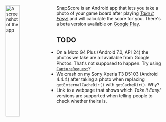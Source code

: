 <img src="/../media/screenshot-sony-xperia-t3.png?raw=true"
     title="A screenshot of the app" width="30%" align="left" hspace="10">

SnapScore is an Android app that lets you take a photo of your game board after playing
[*Take it Easy!*][1] and will calculate the score for you.  There's a beta version
available on [Google Play][2].

## TODO

*   On a Moto G4 Plus (Android 7.0, API 24) the photos we take are all available from
    Google Photos.  That's not supposed to happen.  Try using [`CaptureRequest`][3]?
*   We crash on my Sony Xperia T3 D5103 (Android 4.4.4) after taking a photo when
    replacing `getExternalCacheDir()` with `getCacheDir()`.  Why?
*   Link to a webpage that shows which *Take it Easy!* versions are supported when telling
    people to check whether theirs is.

[1]: http://www.burleygames.com/board-games/take-it-easy/
[2]: https://play.google.com/store/apps/details?id=xyz.meribold.snapscore
[3]: https://developer.android.com/reference/android/hardware/camera2/CaptureRequest
